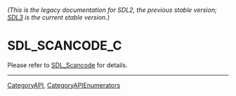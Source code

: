 ###### (This is the legacy documentation for SDL2, the previous stable version; [SDL3](https://wiki.libsdl.org/SDL3/) is the current stable version.)
# SDL_SCANCODE_C

Please refer to [SDL_Scancode](SDL_Scancode) for details.

----
[CategoryAPI](CategoryAPI), [CategoryAPIEnumerators](CategoryAPIEnumerators)

